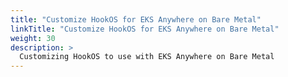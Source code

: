 ```yaml
---
title: "Customize HookOS for EKS Anywhere on Bare Metal"
linkTitle: "Customize HookOS for EKS Anywhere on Bare Metal"
weight: 30
description: >
  Customizing HookOS to use with EKS Anywhere on Bare Metal
---
```


